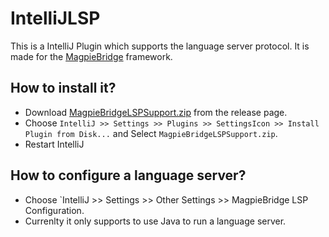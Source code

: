 # IntelliJLSP

This is a IntelliJ Plugin which supports the language server protocol. It is made for the [MagpieBridge](https://github.com/MagpieBridge/MagpieBridge) framework.

## How to install it?
- Download [MagpieBridgeLSPSupport.zip](https://github.com/MagpieBridge/IntelliJLSP/releases/download/v1.0/MagpieBridgeLSPSupport.zip) from the release page.
- Choose `IntelliJ >> Settings >> Plugins >> SettingsIcon >> Install Plugin from Disk...` and Select `MagpieBridgeLSPSupport.zip`.
- Restart IntelliJ
## How to configure a language server?
- Choose `IntelliJ >> Settings >> Other Settings >> MagpieBridge LSP Configuration. 
- Currenlty it only supports to use Java to run a language server. 
